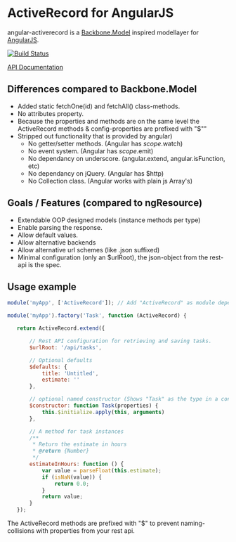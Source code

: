 # ActiveRecord for AngularJS

angular-activerecord is a [Backbone.Model](http://backbonejs.org/#Model) inspired modellayer for [AngularJS](http://angularjs.org/).

[![Build Status](https://travis-ci.org/bfanger/angular-activerecord.png)](https://travis-ci.org/bfanger/angular-activerecord)

[API Documentation](http://bfanger.github.io/angular-activerecord/api/#!/api/ActiveRecord)

## Differences compared to Backbone.Model

* Added static fetchOne(id) and fetchAll() class-methods.
* No attributes property.
* Because the properties and methods are on the same level the ActiveRecord methods & config-properties are prefixed with "$""
* Stripped out functionality that is provided by angular)
  * No getter/setter methods. (Angular has $scope.$watch)
  * No event system. (Angular has $scope.$emit)
  * No dependancy on underscore. (angular.extend, angular.isFunction, etc)
  * No dependancy on jQuery. (Angular has $http)
  * No Collection class. (Angular works with plain js Array's)

## Goals / Features (compared to ngResource)

 * Extendable OOP designed models (instance methods per type)
 * Enable parsing the response.
 * Allow default values.
 * Allow alternative backends
 * Allow alternative url schemes (like .json suffixed)
 * Minimal configuration (only an $urlRoot), the json-object from the rest-api is the spec.

 ## Usage example


 ```js
 module('myApp', ['ActiveRecord']); // Add "ActiveRecord" as module dependancy.

 module('myApp').factory('Task', function (ActiveRecord) {

	return ActiveRecord.extend({

		// Rest API configuration for retrieving and saving tasks.
		$urlRoot: '/api/tasks',

		// Optional defaults
		$defaults: {
			title: 'Untitled',
			estimate: ''
		},

		// optional named constructor (Shows "Task" as the type in a console.log)
		$constructor: function Task(properties) {
			this.$initialize.apply(this, arguments)
		},

		// A method for task instances
		/**
		 * Return the estimate in hours
		 * @return {Number}
		 */
		estimateInHours: function () {
			var value = parseFloat(this.estimate);
			if (isNaN(value)) {
				return 0.0;
			}
			return value;
		}
	});
 ```

 The ActiveRecord methods are prefixed with "$" to prevent naming-collisions with properties from your rest api.

